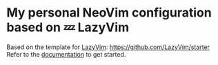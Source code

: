 # My personal NeoVim configuration based on 💤 LazyVim

Based on the template for [LazyVim](https://github.com/LazyVim/LazyVim): https://github.com/LazyVim/starter
Refer to the [documentation](https://lazyvim.github.io/installation) to get started.
